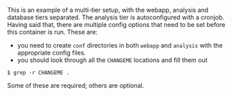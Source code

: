 This is an example of a multi-tier setup, with the webapp, analysis and
database tiers separated. The analysis tier is autoconfigured with a cronjob.
Having said that, there are multiple config options that need to be set before
this container is run. These are:

- you need to create `conf` directories in both `webapp` and `analysis` with
  the appropriate config files.
- you should look through all the `CHANGEME` locations and fill them out

```
$ grep -r CHANGEME .
```

Some of these are required; others are optional.
